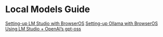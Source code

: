 # Local Models Guide
[Setting-up LM Studio with BrowserOS](documentations/setting-up-lm-studio.md)
[Setting-up Ollama with BrowserOS](documentations/setting-up-lm-studio.md)
[Using LM Studio + OpenAI’s gpt-oss](documentations/setting-up-lm-studio.md)

